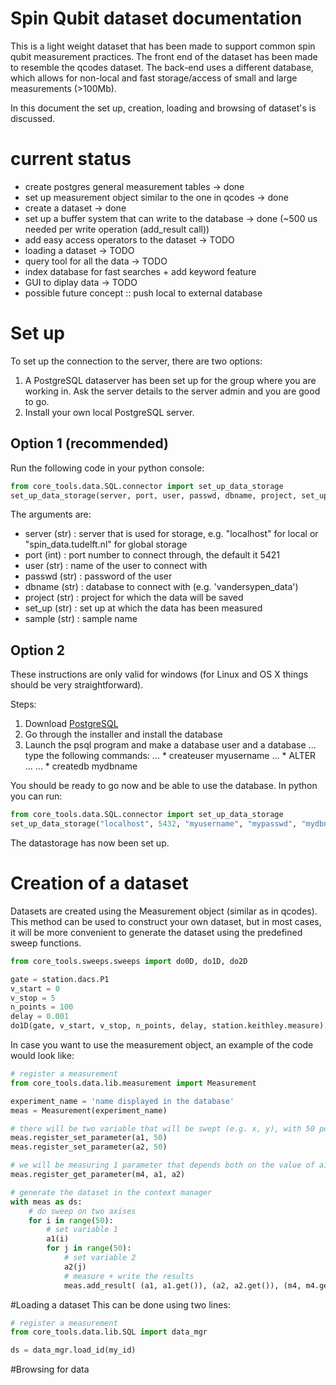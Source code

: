 Spin Qubit dataset documentation
================================

This is a light weight dataset that has been made to support common spin qubit measurement practices.
The front end of the dataset has been made to resemble the qcodes dataset. The back-end uses a different database, which allows for non-local and fast storage/access of small and large measurements (>100Mb).


In this document the set up, creation, loading and browsing of dataset's is discussed.
# current status

* create postgres general measurement tables -> done
* set up measurement object similar to the one in qcodes -> done
* create a dataset -> done
* set up a buffer system that can write to the database -> done (~500 us needed per write operation (add_result call))
* add easy access operators to the dataset -> TODO
* loading a dataset -> TODO
* query tool for all the data -> TODO
* index database for fast searches + add keyword feature
* GUI to diplay data -> TODO 
* possible future concept :: push local to external database
# Set up
To set up the connection to the server, there are two options:
1. A PostgreSQL dataserver has been set up for the group where you are working in. Ask the server details to the server admin and you are good to go.
2. Install your own local PostgreSQL server.

## Option 1 (recommended)
Run the following code in your python console:

```python
from core_tools.data.SQL.connector import set_up_data_storage
set_up_data_storage(server, port, user, passwd, dbname, project, set_up, sample)
```
The arguments are:
* server (str) : server that is used for storage, e.g. "localhost" for local or "spin_data.tudelft.nl" for global storage
* port (int) : port number to connect through, the default it 5421
* user (str) : name of the user to connect with
* passwd (str) : password of the user
* dbname (str) : database to connect with (e.g. 'vandersypen_data')
* project (str) : project for which the data will be saved
* set_up (str) : set up at which the data has been measured
* sample (str) : sample name 

## Option 2
These instructions are only valid for windows (for Linux and OS X things should be very straightforward).

Steps:
1. Download [PostgreSQL](https://www.postgresql.org/download/)
2. Go through the installer and install the database
3. Launch the psql program and make a database user and a database
... type the following commands:
... * createuser myusername
... * ALTER ...
... * createdb mydbname
 
You should be ready to go now and be able to use the database.
In python you can run:
```python
from core_tools.data.SQL.connector import set_up_data_storage
set_up_data_storage("localhost", 5432, "myusername", "mypasswd", "mydbname", "project_name", "set_up_name", "sample_name")
```
The datastorage has now been set up.

# Creation of a dataset
Datasets are created using the Measurement object (similar as in qcodes). This method can be used to construct your own dataset, but in most cases, it will be more convenient to generate the dataset using the predefined sweep functions.
```python
from core_tools.sweeps.sweeps import do0D, do1D, do2D

gate = station.dacs.P1
v_start = 0
v_stop = 5
n_points = 100
delay = 0.001
do1D(gate, v_start, v_stop, n_points, delay, station.keithley.measure).run()
```

In case you want to use the measurement object, an example of the code would look like:

```python
# register a measurement
from core_tools.data.lib.measurement import Measurement

experiment_name = 'name displayed in the database'
meas = Measurement(experiment_name)

# there will be two variable that will be swept (e.g. x, y), with 50 points on each axis
meas.register_set_parameter(a1, 50)
meas.register_set_parameter(a2, 50)

# we will be measuring 1 parameter that depends both on the value of a1 and a2
meas.register_get_parameter(m4, a1, a2)

# generate the dataset in the context manager
with meas as ds:
	# do sweep on two axises
    for i in range(50):
    	# set variable 1
    	a1(i)
    	for j in range(50):
    		# set variable 2
    		a2(j)
    		# measure + write the results
    		meas.add_result( (a1, a1.get()), (a2, a2.get()), (m4, m4.get()))
```

#Loading a dataset
This can be done using two lines:

```python
# register a measurement
from core_tools.data.lib.SQL import data_mgr

ds = data_mgr.load_id(my_id)
```

#Browsing for data

